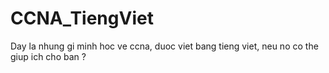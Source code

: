 # CCNA_TiengViet
Day la nhung gi minh hoc ve ccna, duoc viet bang tieng viet, neu no co the giup ich cho ban ?
